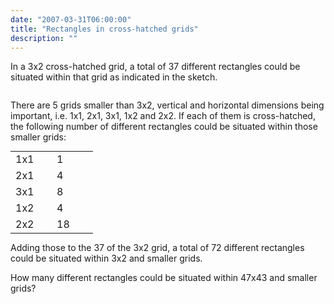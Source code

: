 ```yaml
---
date: "2007-03-31T06:00:00"
title: "Rectangles in cross-hatched grids"
description: ""
---
```


<p>In a 3x2 cross-hatched grid, a total of 37 different rectangles could be situated within that grid as indicated in the sketch.</p>
<div style="text-align:center;"><img alt="" class="dark_img" src="/images/p147.png"/></div>
<p>There are 5 grids smaller than 3x2, vertical and horizontal dimensions being important, i.e. 1x1, 2x1, 3x1, 1x2 and 2x2. If each of them is cross-hatched, the following number of different rectangles could be situated within those smaller grids:</p>
<table class="grid" style="margin:0 auto;"><tr><td style="width:50px;">1x1</td><td style="width:50px;">1</td></tr><tr><td>2x1</td><td>4</td></tr><tr><td>3x1</td><td>8</td></tr><tr><td>1x2</td><td>4</td></tr><tr><td>2x2</td><td>18</td></tr></table><p>Adding those to the 37 of the 3x2 grid, a total of 72 different rectangles could be situated within 3x2 and smaller grids.</p>
<p>How many different rectangles could be situated within 47x43 and smaller grids?</p>

